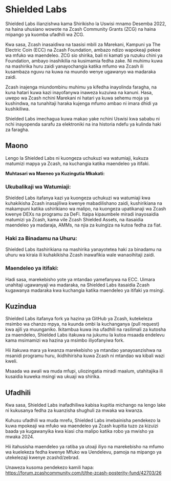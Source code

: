 # Shielded Labs 

Shielded Labs ilianzishwa kama Shirikisho la Uswisi mnamo Desemba 2022, na haina uhusiano wowote na Zcash Community Grants (ZCG) na haina mipango ya kuomba ufadhili wa ZCG.

Kwa sasa, Zcash inasaidiwa na taasisi mbili za Marekani, Kampuni ya The Electric Coin (ECC) na Zcash Foundation, ambazo ndizo wapokeaji pekee wa mfuko wa maendeleo. ZCG sio shirika, bali ni kamati ya ruzuku chini ya Foundation, ambayo inashikilia na kusimamia fedha zake. Ni muhimu kuwa na mashirika huru zaidi yanayochangia katika mfumo wa Zcash ili kusambaza nguvu na kuwa na muundo wenye ugawanyo wa madaraka zaidi.

Zcash inajenga miundombinu muhimu ya kifedha inayolinda faragha, na kuna hatari kuwa kazi inayofanywa inaweza kuzuiwa na kanuni. Hasa, uwepo wa Zcash nchini Marekani ni hatari ya kuwa sehemu moja ya kushindwa, na tunahitaji haraka kujenga mfumo ambao ni imara dhidi ya kushikiliwa.

Shielded Labs imechagua kuwa makao yake nchini Uswisi kwa sababu ni nchi inayopenda sarafu za elektroniki na ina historia ndefu ya kulinda haki za faragha.

## Maono

Lengo la Shielded Labs ni kuongeza uchukuzi wa watumiaji, kukuza matumizi mapya ya Zcash, na kuchangia katika maendeleo ya itifaki.

**Muhtasari wa Maeneo ya Kuzingutia Mkakati:** 

### Ukubalikaji wa Watumiaji: 

Shielded Labs itafanya kazi ya kuongeza uchukuzi wa watumiaji kwa kuhakikisha Zcash inasajiliwa kwenye mabadilishano zaidi, kushirikiana na makampuni katika ushirikiano wa malipo, na kuongeza upatikanaji wa Zcash kwenye DEXs na programu za DeFi. Itaipa kipaumbele miradi inayosaidia matumizi ya Zcash, kama vile Zcash Shielded Assets, na itasaidia maendeleo ya madaraja, AMMs, na njia za kuingiza na kutoa fedha za fiat.

### Haki za Binadamu na Uhuru: 

Shielded Labs itashirikiana na mashirika yanayotetea haki za binadamu na uhuru wa kiraia ili kuhakikisha Zcash inawafikia wale wanaoihitaji zaidi.

### Maendeleo ya itifaki: 

Hadi sasa, marekebisho yote ya mtandao yamefanywa na ECC. Uimara unahitaji ugawanyaji wa madaraka, na Shielded Labs itasaidia Zcash kugawanya madaraka kwa kuchangia katika maendeleo ya itifaki ya msingi.

## Kuzindua

Shielded Labs itafanya fork ya hazina ya GitHub ya Zcash, kutekeleza msimbo wa chanzo mpya, na kuunda ombi la kuchanganya (pull request) kwa ajili ya muunganiko. Ikitambua kuwa ina ufadhili na rasilimali za kutosha za maendeleo, Shielded Labs itakuwa na jukumu la kutoa msaada endelevu kama msimamizi wa hazina ya msimbo iliyofanyiwa fork.

Hii itakuwa mara ya kwanza marekebisho ya mtandao yanayoanzishwa na msanidi programu huru, ikidhihirisha kuwa Zcash ni mtandao wa kibali wazi kweli.

Msaada wa awali wa muda mfupi, uliozingatia miradi maalum, utahitajika ili kusaidia kuweka msingi wa ukuaji wa shirika.

## Ufadhili

Kwa sasa, Shielded Labs inafadhiliwa kabisa kupitia michango na lengo lake ni kukusanya fedha za kuanzisha shughuli za mwaka wa kwanza.

Kuhusu ufadhili wa muda mrefu, Shielded Labs imebainisha pendekezo la kuwa mpokeaji wa mfuko wa maendeleo ya Zcash kupitia tuzo za kizuizi baada ya kugawanyika kwa kiasi cha malipo katika robo ya mwisho ya mwaka 2024.

Hii itahusisha maendeleo ya ratiba ya utoaji iliyo na marekebisho na mfumo wa kuelekeza fedha kwenye Mfuko wa Uendelevu, pamoja na mipango ya utekelezaji kwenye zcashd/zebrad.

Unaweza kusoma pendekezo kamili hapa:
https://forum.zcashcommunity.com/t/the-zcash-posterity-fund/42703/26